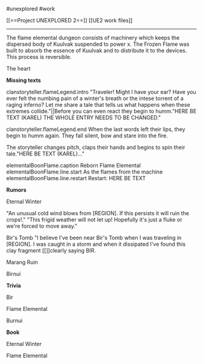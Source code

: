 #unexplored 
#work 

[[==Project UNEXPLORED 2==]]
[[UE2 work files]]

----

The flame elemental dungeon consists of machinery which keeps the dispersed body of Kuulvak suspended to power x.
The Frozen Flame was built to absorb the essence of Kuulvak and to distribute it to the devices. This process is reversible. 

The heart

**Missing texts**

clanstoryteller.flameLegend.intro	"Traveler! Might I have your ear? Have you ever felt the numbing pain of a winter's breath or the intese torrent of a raging inferno? Let me share a tale that tells us what happens when these extremes collide."||Before you can even react they begin to humm."HERE BE TEXT (KAREL) THE WHOLE ENTRY NEEDS TO BE CHANGED."	

clanstoryteller.flameLegend.end	When the last words left their lips, they begin to humm again. They fall silent, bow and stare into the fire. 

The storyteller changes pitch, claps their hands and begins to spin their tale."HERE BE TEXT (KAREL)..."

elementalBoonFlame.caption	Reborn Flame Elemental
elementalBoonFlame.line.start	As the flames from the machine 
elementalBoonFlame.line.restart	Restart: HERE BE TEXT

**Rumors**

Eternal Winter

"An unusual cold wind blows from [REGION]. If this persists it will ruin the crops!."
"This frigid weather will not let up! Hopefully it's just a fluke or we're forced to move away."

Bir's Tomb
"I believe I've been near Bir's Tomb when I was traveling in [REGION].  I was caught in a storm and when it dissipated I've found this clay fragment [[]]clearly saying BIR. 

Marang Ruin

Birnui

**Trivia**

Bir

Flame Elemental

Burnui

**Book**

Eternal Winter

Flame Elemental